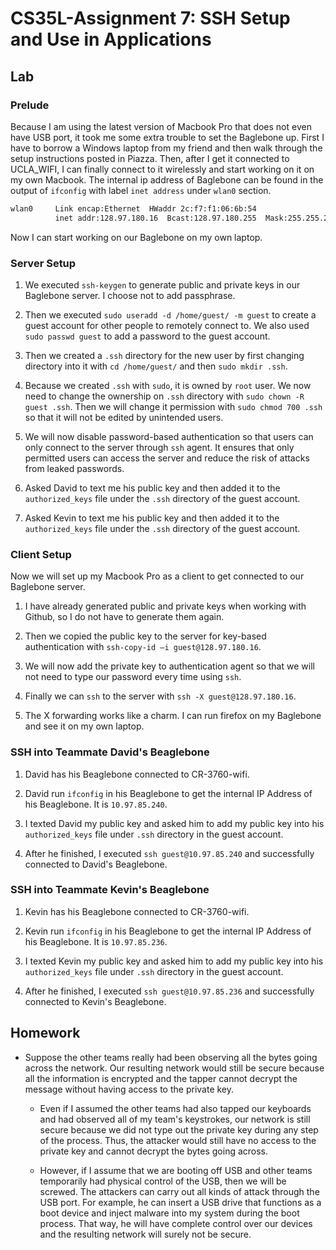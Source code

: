 # CS35L-Assignment 7: SSH Setup and Use in Applications

## Lab

### Prelude

Because I am using the latest version of Macbook Pro that does not even have USB port, it took me some extra trouble to set the Baglebone up. First I have to borrow a Windows laptop from my friend and then walk through the setup instructions posted in Piazza. Then, after I get it connected to UCLA_WIFI, I can finally connect to it wirelessly and start working on it on my own Macbook. The internal ip address of Baglebone can be found in the output of `ifconfig` with label `inet address` under `wlan0` section. 

```txt
wlan0     Link encap:Ethernet  HWaddr 2c:f7:f1:06:6b:54
          inet addr:128.97.180.16  Bcast:128.97.180.255  Mask:255.255.255.0
```

Now I can start working on our Baglebone on my own laptop.

### Server Setup

1. We executed `ssh-keygen` to generate public and private keys in our Baglebone server. I choose not to add passphrase.

1. Then we executed `sudo useradd -d /home/guest/ -m guest` to create a guest account for other people to remotely connect to. We also used `sudo passwd guest` to add a password to the guest account.

1. Then we created a `.ssh` directory for the new user by first changing directory into it with `cd /home/guest/` and then `sudo mkdir .ssh`.

1. Because we created `.ssh` with `sudo`, it is owned by `root` user. We now need to change the ownership on `.ssh` directory with `sudo chown -R guest .ssh`. Then we will change it permission with `sudo chmod 700 .ssh` so that it will not be edited by unintended users.

1. We will now disable password-based authentication so that users can only connect to the server through `ssh` agent. It ensures that only permitted users can access the server and reduce the risk of attacks from leaked passwords.

1. Asked David to text me his public key and then added it to the `authorized_keys` file under the `.ssh` directory of the guest account.

1. Asked Kevin to text me his public key and then added it to the `authorized_keys` file under the `.ssh` directory of the guest account.

### Client Setup

Now we will set up my Macbook Pro as a client to get connected to our Baglebone server. 

1. I have already generated public and private keys when working with Github, so I do not have to generate them again.

1. Then we copied the public key to the server for key-based authentication with `ssh-copy-id –i guest@128.97.180.16`.

1. We will now add the private key to authentication agent so that we will not need to type our password every time using `ssh`.

1. Finally we can `ssh` to the server with `ssh -X guest@128.97.180.16`.

1. The X forwarding works like a charm. I can run firefox on my Baglebone and see it on my own laptop.

### SSH into Teammate David's Beaglebone

1. David has his Beaglebone connected to CR-3760-wifi.

1. David run `ifconfig` in his Beaglebone to get the internal IP Address of his Beaglebone. It is `10.97.85.240`.

1. I texted David my public key and asked him to add my public key into his `authorized_keys` file under `.ssh` directory in the guest account.

1. After he finished, I executed `ssh guest@10.97.85.240` and successfully connected to David's Beaglebone.

### SSH into Teammate Kevin's Beaglebone

1. Kevin has his Beaglebone connected to CR-3760-wifi.

1. Kevin run `ifconfig` in his Beaglebone to get the internal IP Address of his Beaglebone. It is `10.97.85.236`.

1. I texted Kevin my public key and asked him to add my public key into his `authorized_keys` file under `.ssh` directory in the guest account.

1. After he finished, I executed `ssh guest@10.97.85.236` and successfully connected to Kevin's Beaglebone.

## Homework

- Suppose the other teams really had been observing all the bytes going across the network. Our resulting network would still be secure because all the information is encrypted and the tapper cannot decrypt the message without having access to the private key.

  - Even if I assumed the other teams had also tapped our keyboards and had observed all of my team's keystrokes, our network is still secure because we did not type out the private key during any step of the process. Thus, the attacker would still have no access to the private key and cannot decrypt the bytes going across.

  - However, if I assume that we are booting off USB and other teams temporarily had physical control of the USB, then we will be screwed. The attackers can carry out all kinds of attack through the USB port. For example, he can insert a USB drive that functions as a boot device and inject malware into my system during the boot process. That way, he will have complete control over our devices and the resulting network will surely not be secure.